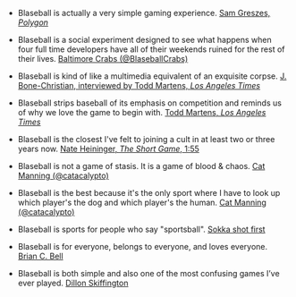 * Blaseball is actually a very simple gaming experience.
  [Sam Greszes, _Polygon_](https://www.polygon.com/features/2020/8/6/21357131/blaseball-fans-absurd-baseball-sim-the-game-band)

* Blaseball is a social experiment designed to see what happens when four full time developers have all of their weekends ruined for the rest of their lives.
  [Baltimore Crabs (@BlaseballCrabs)](https://twitter.com/BlaseballCrabs/status/1307032434219810817)

* Blaseball is kind of like a multimedia equivalent of an exquisite corpse.
  [J. Bone-Christian, interviewed by Todd Martens, _Los Angeles Times_](https://www.latimes.com/entertainment-arts/story/2020-08-24/blaseball-online-browser-game-dungeons-dragons)

* Blaseball strips baseball of its emphasis on competition and reminds us of why we love the game to begin with.
  [Todd Martens, _Los Angeles Times_](https://www.latimes.com/entertainment-arts/story/2020-08-24/blaseball-online-browser-game-dungeons-dragons)

* Blaseball is the closest I've felt to joining a cult in at least two or three years now.
  [Nate Heininger, _The Short Game_, 1:55](http://www.theshortgame.net/240-blaseball/)

* Blaseball is not a game of stasis. It is a game of blood & chaos.
  [Cat Manning (@catacalypto)](https://twitter.com/catacalypto/status/1298119631165517824)

* Blaseball is the best because it's the only sport where I have to look up which player's the dog and which player's the human.
  [Cat Manning (@catacalypto)](https://twitter.com/catacalypto/status/1299757238102286336)

* Blaseball is sports for people who say "sportsball".
  [Sokka shot first](https://www.metafilter.com/191011/Mastery-of-blaseball-is-in-the-blood-And-the-peanuts)
  
* Blaseball is for everyone, belongs to everyone, and loves everyone.
  [Brian C. Bell](https://www.outsports.com/2020/9/2/21409945/blaseball-game-band-lgbt-inclusion-mlb-nba-baseball-splort-landry-violence)
  
* Blaseball is both simple and also one of the most confusing games I’ve ever played.
  [Dillon Skiffington](https://www.fanbyte.com/guides/blaseball-tips-guide-8-things-the-game-doesnt-tell-you/)
